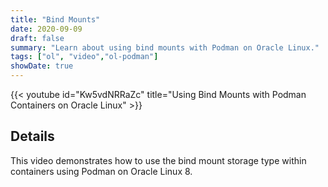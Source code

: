 ```yaml
---
title: "Bind Mounts"
date: 2020-09-09
draft: false
summary: "Learn about using bind mounts with Podman on Oracle Linux."
tags: ["ol", "video","ol-podman"]
showDate: true
---
```


{{< youtube id="Kw5vdNRRaZc" title="Using Bind Mounts with Podman Containers on Oracle Linux" >}}

## Details

This video demonstrates how to use the bind mount storage type within containers using Podman on Oracle Linux 8.
